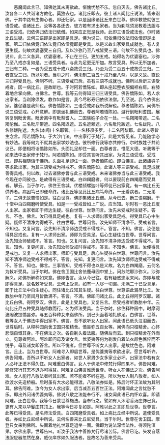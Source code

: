 <!-- { "loadSidebar": true } -->
　　恶魔闻此言已。知佛达其未离欲故。惭愧忧愁不乐。忽自灭去。佛告诸比丘。汝各各二人共诣诸方教化。莫独去也。诸比丘即去。彼土诸人闻比丘说法。皆来诣佛。于其中路有生悔心者。即还归家。以是因缘诸比丘来白世尊。佛即教使就彼三语受戒。语诸比丘。汝等各各还去。彼方若有求出家者。当为剃除须发教着法服与三语受戒。归依佛归依法归依僧。如来应正觉是我师。此即三语受戒法也。尔时诸比丘生疑。云何三语即是出家即是具足。佛为说曰。归依佛归依法归依僧即是出家。第二归依佛竟归依法竟归依僧竟即是受具。以是义故出家受具成就也。有人复更生疑。何故优婆塞受三自归。及以沙弥乃至八戒皆受三语。何故不名受具也。佛说曰。此二义各异。优婆塞者。不止在三归。更加五戒。始得名为优婆塞也。沙弥乃至八戒亦复如是。三语受具者。与此为足更无所加。故言受具。所以无所加者。三归有二种。一者为受五戒十戒八斋故受三归。乃至为受二百五十戒故受三归。二者直受三归。所以尔者。当尔之时。佛未制二百五十戒乃至八斋。以是义故。直说三归得受具也。佛制不听。三语受戒已后。虽有三语不成就也。佛所以后断三语受戒者。因一病比丘。是故断也。于时阿若憍陈如。即从座起整衣服偏袒右肩。右膝着地合掌向佛。白佛言。世尊。我等云何得知三归三语受具。佛告憍陈如。若人求出家者。当剃除须发。教作如是言。我今尽形寿归依佛法僧。乃至说。我今依佛出家。婆伽婆是我师也。佛告憍陈如。三语受戒如我所说解也。尊者憍陈如。闻佛所说三语受戒。心开意解。即退坐礼佛而去。尊者阿若憍陈如。游行到毗利耆国。展转复到毗舍离。毗舍离中有毗梨耆人。二国族姓子合在一处。一名羯羯带遮。二名羯伦伽。三名毗斤带遮。四名羯迟遮。五名遮赖遮。六名毗陀跋遮。七名跋陀。八名修跋陀遮。九名(本阙)十名耶奢。十一名移须多罗。十二名阿梨耶。此诸人等皆生念言。阿若憍陈如。于大沙门法。中出家行于梵行。此是大智见者。乃能随学必有妙法。我等何为不就其出家学妙法也。彼所修行我等亦共修行。尔时族姓子共论议已。即便相将诣憍陈如所。头面礼足却住一面。白尊者言。惟愿大德。听我等于如来法中出家修于梵行。阿若憍陈如。即受其言听其出家。为说三语受戒。受戒已。即共相随诣于佛所。头面礼足却住一面。尊者憍陈如。即白佛言。此诸族姓子等求欲出家。为其三语受戒为得戒不。佛告憍陈如。此诸人等三语受戒。具足成就善得具戒。何以故。过去诸佛亦曾与此三语受戒。未来诸佛亦当与此三语受戒。我今现在亦同彼也。是故得有三语受戒。白四羯磨者。何以要现前白四羯磨而受具者。解云。当于尔时。佛住王舍城。优楼频螺迦叶等师徒已出家竟。有一病比丘无供养者。病困笃已即便命终。诸比丘等见此比丘病笃命终。一无看病者。二无弟子。二俱无故苦恼如是。往白世尊。佛即集诸比丘僧。从今已去。断三语羯磨。于十僧中白四羯磨听使受具。如是一一受戒皆如上广说。应当知。尔时有一恶比丘度人出家。出家者即于师边生疑。往白世尊。世尊问言。汝先未受戒时生疑不。答言。不也。佛言。汝已得具足戒也。复有一人求师出家受具足戒。得受具已心中生疑。疑师不清净为得戒不。往白世尊。世尊问言。汝先知师不清净不。受戒者言。不知也。又复问言。汝先知不清净师边受戒不得戒不。答言。不知。佛言。汝便是得具足戒也。复有一人求师出家。师即为受具足。后心生疑往白世尊。世尊问言。汝先知汝师破戒不。答言。知也。又复问言。汝先知不清净师边受戒不得戒不。答言。知也。复更问言。汝先知汝师受戒时得戒不。答言。不知也。佛言。汝便得具足戒也。又复一人求师出家。师即与受具足。后心生疑往白世尊。世尊问言。汝先知不清净师边受戒不得戒不。答言。先知。复更问言。汝先知汝师师边受戒不得戒不。答言。知也。佛言。三事皆知。受戒不得也以是义故。名为白四羯磨。云何名为敕听受具。当于尔时。佛在舍卫国比舍佉鹿母园中堂上。问苏陀耶沙弥义。沙弥解义。如佛所解称如来意。佛即告言。汝从今已往。若有疑惑恣汝来问。亦即与戒即得具足。故名敕听受具。云何上受具。如有一人尽一切漏。未满二十已受具足。即于比丘法中自生疑心。同住诸比丘知其生疑。往白世尊。世尊语此漏尽比丘。汝数胎中年乃至闰月皆数满不。答言。不满。佛即问诸比丘。此比丘得阿罗汉耶。诸比丘白佛。得阿罗汉。佛言。此是上受具也。又复告言。后受戒者听数胎中年。云何比丘尼五种受具随师教而行。名为师法受具。当于尔时。佛住释种园中。时摩诃波阇波提憍昙弥。与五百释种女来诣佛所。到已头面着地礼佛足。白佛言。世尊。我等女人于佛法中得出家不。佛言。吾不欲听女人出家。闻此语已低头泣泪而去。世尊后时。从释种园向舍卫国只桓精舍。憍昙弥五百女等。闻佛向只桓精舍。心怀悲恼自慨其身。不在佛法之次。各自剃头着法服。随佛后而去。到只桓精舍在外而立。见尊者阿难。阿难即问母及诸女言。优婆夷等何为剃发自着法衣颜色憔悴而不悦乎。母及诸女即答言。所以不悦者。但世尊不听女人出家。是故忧色也。阿难言。且止。当为白世尊。阿难寻入即启世尊。是优婆夷等求欲出家。愿世尊听许。佛告阿难。吾所以不听女人出家者。如世人家男少女多家业必坏。出家法中若有女人必坏正法不得久住。阿难重白佛言。女人于佛法中修梵行得四果不。佛告阿难。能修梵行其志不退亦可得耳。阿难复白佛言惟愿世尊。听女人在佛法之次。佛告阿难。女人能行八敬法者听其出家。若不能者不听在道。所以为女人制八敬者。如人欲渡水先造桥船。后时虽有大水必能得渡。八敬法亦如是。怖后时坏正法故为其制耳。佛告阿难。汝今为女人求出家。后当减吾五百世正法。阿难闻此之言忧愁不乐。即出外问诸优婆夷等。佛说八敬之法能奉行不。诸女闻此语已内怀欢喜。即请阿难。还白世尊。我等今日蒙世尊施法。当奉行之。譬如有人沐浴香汤庄饰已竟。更有人来以华鬘庄其顶上。我等今日亦复如是。阿难以此之言即启世尊。世尊言。此等已得受具。是名师法受具。白四羯磨受具者。如上病比丘经中所说。遣使受具者。亦如比丘尼经中所说。云何名善来比丘尼受具。当于尔时。世尊在舍卫国。摩登只女来到佛所。头面着地礼世尊足退坐一面。佛即为说法深悟法性。得须陀洹果。求佛出家。世尊告曰。听汝于我法中善修梵行尽诸苦际。佛言已讫。头发自落法服应器忽然在身。威仪庠序如久服法者。是故名为善来受具。
